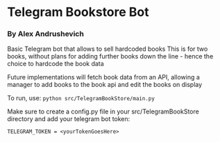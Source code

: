 
# Telegram Bookstore Bot
### By Alex Andrushevich

Basic Telegram bot that allows to sell hardcoded books
This is for two books, without plans for adding further books down the line - hence the choice to hardcode the book data

Future implementations will fetch book data from an API, allowing a manager to add books to the book api and edit the books on display

To run, use:
```python src/TelegramBookStore/main.py```

Make sure to create a config.py file in your src/TelegramBookStore directory and add your telegram bot token:

`TELEGRAM_TOKEN = <yourTokenGoesHere>`

